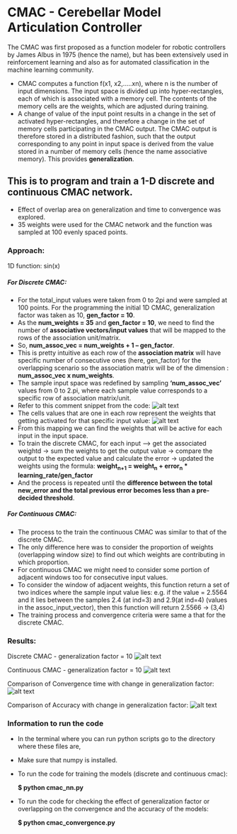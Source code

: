 # CMAC - Cerebellar Model Articulation Controller

The CMAC was first proposed as a function modeler for robotic controllers by James Albus in
1975 (hence the name), but has been extensively used in reinforcement learning and also as for
automated classification in the machine learning community.

- CMAC computes a function f(x1, x2,.....xn), where n is the number of input dimensions. The input
space is divided up into hyper-rectangles, each of which is associated with a memory cell. The
contents of the memory cells are the weights, which are adjusted during training.
- A change of value of the input point results in a change in the set of activated hyper-rectangles,
and therefore a change in the set of memory cells participating in the CMAC output. The CMAC
output is therefore stored in a distributed fashion, such that the output corresponding to any
point in input space is derived from the value stored in a number of memory cells (hence the
name associative memory). This provides **generalization**.



## This is to program and train a 1-D discrete and continuous CMAC network.

- Effect of overlap area on generalization and time to convergence was explored.
- 35 weights were used for the CMAC network and the function was sampled at 100 evenly spaced points.

### Approach:
 1D function: sin(x)
 ##### For Discrete CMAC:
  - For the total_input values were taken from 0 to 2pi and were sampled at 100 points.
  For the programming the initial 1D CMAC, generalization factor was taken as 10, **gen_factor = 10**.
  - As the **num_weights = 35** and **gen_factor = 10**, we need to find the number of **associative vectors/input values** that will be mapped to the rows of the association unit/matrix.
  - So, **num_assoc_vec = num_weights + 1 – gen_factor**.
  - This is pretty intuitive as each row of the **association matrix** will have specific number of consecutive ones (here, gen_factor) for the overlapping scenario so the association matrix will be of the dimension : **num_assoc_vec x num_weights**.
  - The sample input space was redefined by sampling **‘num_assoc_vec’** values from 0 to 2.pi, where each sample value corresponds to a specific row of association matrix/unit.
  - Refer to this comment snippet from the code:
  ![alt text](./images/comment_snippet_assoc_matrix.jpg?raw=true "Association matrix example")
  - The cells values that are one in each row represent the weights that getting activated for that specific input value:
   ![alt text](./images/assoc_vec_mapping.jpg?raw=true "Association matrix example")
   - From this mapping we can find the weights that will be active for each input in the input space.
   - To train the discrete CMAC, for each input –> get the associated weightd -> sum the weights to get the output value -> compare the output to the expected value and calculate the error -> updated the weights using the formula: 
      **weight<sub>n+1</sub> = weight<sub>n</sub> + error<sub>n</sub> * learning_rate/gen_factor**
   - And the process is repeated until the **difference between the total new_error and the total previous error becomes less than a pre-decided threshold**.
  
  ##### For Continuous CMAC:
  - The process to the train the continuous CMAC was similar to that of the discrete CMAC.
  - The only difference here was to consider the proportion of weights (overlapping window size) to find out which weights are contributing in which proportion.
  - For continuous CMAC we might need to consider some portion of adjacent windows too for consecutive input values.
  - To consider the window of adjacent weights, this function return a set of two indices where the sample input value lies: e.g. if the value = 2.5564 and it lies between the samples 2.4 (at ind=3) and 2.9(at ind=4) (values in the assoc_input_vector), then this function will return 2.5566 -> (3,4)
  - The training process and convergence criteria were same a that for the discrete CMAC.


### Results:

Discrete CMAC - generalization factor = 10
![alt text](./images/d_cmac_10.PNG?raw=true "Discrete CMAC")

Continuous CMAC - generalization factor = 10
![alt text](./images/c_cmac_10.PNG?raw=true "Continuous CMAC")

Comparison of Convergence time with change in generalization factor:
![alt text](./images/conv_time_vs_gen_factor.jpg?raw=true "Convergence time v/s Generalization Factor")

Comparison of Accuracy with change in generalization factor:
![alt text](./images/accuracy_vs_gen_factor.jpg?raw=true "Accuracy v/s Generalization Factor")



### Information to run the code 
- In the terminal where you can run python scripts go to the directory where these files are,
- Make sure that numpy is installed.

- To run the code for training the models (discrete and continuous cmac):

  **$ python cmac_nn.py**

- To run the code for checking the effect of generalization factor or overlapping on the convergence and the accuracy of the models:

  **$ python cmac_convergence.py**





